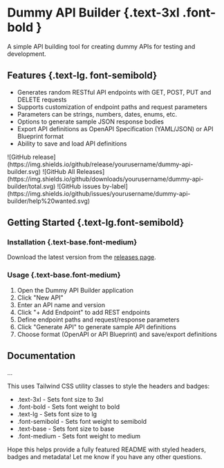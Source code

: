 # Dummy API Builder {.text-3xl .font-bold }

A simple API building tool for creating dummy APIs for testing and development.

## Features {.text-lg. font-semibold}

- Generates random RESTful API endpoints with GET, POST, PUT and DELETE requests
- Supports customization of endpoint paths and request parameters  
- Parameters can be strings, numbers, dates, enums, etc.
- Options to generate sample JSON response bodies
- Export API definitions as OpenAPI Specification (YAML/JSON) or API Blueprint format
- Ability to save and load API definitions

<div class ="badges">  
![GitHub release](https://img.shields.io/github/release/yourusername/dummy-api-builder.svg) 
![GitHub All Releases](https://img.shields.io/github/downloads/yourusername/dummy-api-builder/total.svg)  
![GitHub issues by-label](https://img.shields.io/github/issues/yourusername/dummy-api-builder/help%20wanted.svg)  
</div>

## Getting Started {.text-lg.font-semibold}

### Installation {.text-base.font-medium}

Download the latest version from the [releases page](https://github.com/yourusername/dummy-api-builder/releases).

### Usage {.text-base.font-medium}

1. Open the Dummy API Builder application
2. Click "New API" 
3. Enter an API name and version
4. Click "+ Add Endpoint" to add REST endpoints  
5. Define endpoint paths and request/response parameters
6. Click "Generate API" to generate sample API definitions
7. Choose format (OpenAPI or API Blueprint) and save/export definitions

## Documentation

...

This uses Tailwind CSS utility classes to style the headers and badges:

- .text-3xl - Sets font size to 3xl 
- .font-bold - Sets font weight to bold
- .text-lg - Sets font size to lg
- .font-semibold - Sets font weight to semibold
- .text-base - Sets font size to base 
- .font-medium - Sets font weight to medium

Hope this helps provide a fully featured README with styled headers, badges and metadata! Let me know if you have any other questions.